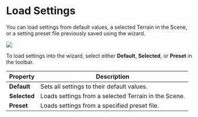 # Load Settings

You can load settings from default values, a selected Terrain in the Scene, or a setting preset file previously saved using the wizard.

![](images/4-21-toolbox-loadsettings.png)

To load settings into the wizard, select either **Default**, **Selected**, or **Preset** in the toolbar.

| **Property**         | **Description**                                      |
| -------------------- | ---------------------------------------------------- |
| **Default**          | Sets all settings to their default values. |
| **Selected** | Loads settings from a selected Terrain in the Scene. |
| **Preset**           | Loads settings from a specified preset file. |
